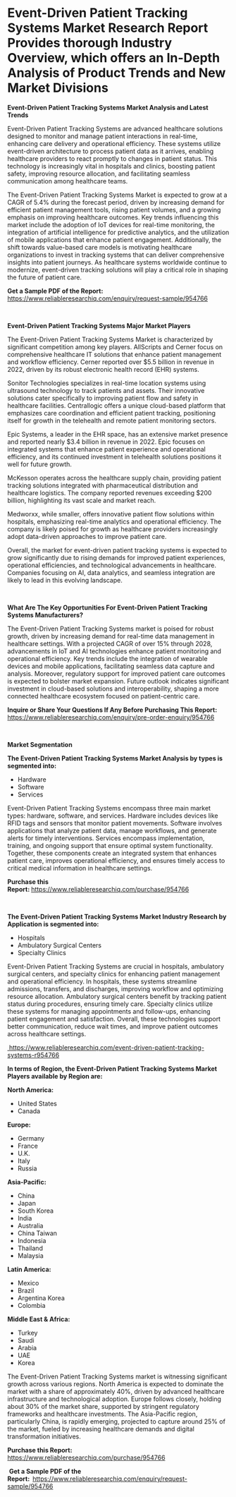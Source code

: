<p><h1>Event-Driven Patient Tracking Systems Market Research Report Provides thorough Industry Overview, which offers an In-Depth Analysis of Product Trends and New Market Divisions</h1></p><p><strong>Event-Driven Patient Tracking Systems Market Analysis and Latest Trends</strong></p>
<p><p>Event-Driven Patient Tracking Systems are advanced healthcare solutions designed to monitor and manage patient interactions in real-time, enhancing care delivery and operational efficiency. These systems utilize event-driven architecture to process patient data as it arrives, enabling healthcare providers to react promptly to changes in patient status. This technology is increasingly vital in hospitals and clinics, boosting patient safety, improving resource allocation, and facilitating seamless communication among healthcare teams.</p><p>The Event-Driven Patient Tracking Systems Market is expected to grow at a CAGR of 5.4% during the forecast period, driven by increasing demand for efficient patient management tools, rising patient volumes, and a growing emphasis on improving healthcare outcomes. Key trends influencing this market include the adoption of IoT devices for real-time monitoring, the integration of artificial intelligence for predictive analytics, and the utilization of mobile applications that enhance patient engagement. Additionally, the shift towards value-based care models is motivating healthcare organizations to invest in tracking systems that can deliver comprehensive insights into patient journeys. As healthcare systems worldwide continue to modernize, event-driven tracking solutions will play a critical role in shaping the future of patient care.</p></p>
<p><strong>Get a Sample PDF of the Report:&nbsp;</strong> <a href="https://www.reliableresearchiq.com/enquiry/request-sample/954766?utm_campaign=3200&utm_medium=2&utm_source=Github&utm_content=ia&utm_term=13042025&utm_id=event-driven-patient-tracking-systems">https://www.reliableresearchiq.com/enquiry/request-sample/954766</a></p>
<p>&nbsp;</p>
<p><strong>Event-Driven Patient Tracking Systems Major Market Players</strong></p>
<p><p>The Event-Driven Patient Tracking Systems Market is characterized by significant competition among key players. AllScripts and Cerner focus on comprehensive healthcare IT solutions that enhance patient management and workflow efficiency. Cerner reported over $5.5 billion in revenue in 2022, driven by its robust electronic health record (EHR) systems.</p><p>Sonitor Technologies specializes in real-time location systems using ultrasound technology to track patients and assets. Their innovative solutions cater specifically to improving patient flow and safety in healthcare facilities. Centrallogic offers a unique cloud-based platform that emphasizes care coordination and efficient patient tracking, positioning itself for growth in the telehealth and remote patient monitoring sectors.</p><p>Epic Systems, a leader in the EHR space, has an extensive market presence and reported nearly $3.4 billion in revenue in 2022. Epic focuses on integrated systems that enhance patient experience and operational efficiency, and its continued investment in telehealth solutions positions it well for future growth.</p><p>McKesson operates across the healthcare supply chain, providing patient tracking solutions integrated with pharmaceutical distribution and healthcare logistics. The company reported revenues exceeding $200 billion, highlighting its vast scale and market reach.</p><p>Medworxx, while smaller, offers innovative patient flow solutions within hospitals, emphasizing real-time analytics and operational efficiency. The company is likely poised for growth as healthcare providers increasingly adopt data-driven approaches to improve patient care.</p><p>Overall, the market for event-driven patient tracking systems is expected to grow significantly due to rising demands for improved patient experiences, operational efficiencies, and technological advancements in healthcare. Companies focusing on AI, data analytics, and seamless integration are likely to lead in this evolving landscape.</p></p>
<p>&nbsp;</p>
<p><strong>What Are The Key Opportunities For Event-Driven Patient Tracking Systems Manufacturers?</strong></p>
<p><p>The Event-Driven Patient Tracking Systems market is poised for robust growth, driven by increasing demand for real-time data management in healthcare settings. With a projected CAGR of over 15% through 2028, advancements in IoT and AI technologies enhance patient monitoring and operational efficiency. Key trends include the integration of wearable devices and mobile applications, facilitating seamless data capture and analysis. Moreover, regulatory support for improved patient care outcomes is expected to bolster market expansion. Future outlook indicates significant investment in cloud-based solutions and interoperability, shaping a more connected healthcare ecosystem focused on patient-centric care.</p></p>
<p><strong>Inquire or Share Your Questions If Any Before Purchasing This Report:</strong> <a href="https://www.reliableresearchiq.com/enquiry/pre-order-enquiry/954766?utm_campaign=3200&utm_medium=2&utm_source=Github&utm_content=ia&utm_term=13042025&utm_id=event-driven-patient-tracking-systems">https://www.reliableresearchiq.com/enquiry/pre-order-enquiry/954766</a></p>
<p>&nbsp;</p>
<p><strong>Market Segmentation</strong></p>
<p><strong>The Event-Driven Patient Tracking Systems Market Analysis by types is segmented into:</strong></p>
<p><ul><li>Hardware</li><li>Software</li><li>Services</li></ul></p>
<p><p>Event-Driven Patient Tracking Systems encompass three main market types: hardware, software, and services. Hardware includes devices like RFID tags and sensors that monitor patient movements. Software involves applications that analyze patient data, manage workflows, and generate alerts for timely interventions. Services encompass implementation, training, and ongoing support that ensure optimal system functionality. Together, these components create an integrated system that enhances patient care, improves operational efficiency, and ensures timely access to critical medical information in healthcare settings.</p></p>
<p><strong>Purchase this Report:&nbsp;</strong><a href="https://www.reliableresearchiq.com/purchase/954766?utm_campaign=3200&utm_medium=2&utm_source=Github&utm_content=ia&utm_term=13042025&utm_id=event-driven-patient-tracking-systems">https://www.reliableresearchiq.com/purchase/954766</a></p>
<p>&nbsp;</p>
<p><strong>The Event-Driven Patient Tracking Systems Market Industry Research by Application is segmented into:</strong></p>
<p><ul><li>Hospitals</li><li>Ambulatory Surgical Centers</li><li>Specialty Clinics</li></ul></p>
<p><p>Event-Driven Patient Tracking Systems are crucial in hospitals, ambulatory surgical centers, and specialty clinics for enhancing patient management and operational efficiency. In hospitals, these systems streamline admissions, transfers, and discharges, improving workflow and optimizing resource allocation. Ambulatory surgical centers benefit by tracking patient status during procedures, ensuring timely care. Specialty clinics utilize these systems for managing appointments and follow-ups, enhancing patient engagement and satisfaction. Overall, these technologies support better communication, reduce wait times, and improve patient outcomes across healthcare settings.</p></p>
<p><a href="https://www.reliableresearchiq.com/event-driven-patient-tracking-systems-r954766?utm_campaign=3200&utm_medium=2&utm_source=Github&utm_content=ia&utm_term=13042025&utm_id=event-driven-patient-tracking-systems">&nbsp;https://www.reliableresearchiq.com/event-driven-patient-tracking-systems-r954766</a></p>
<p><strong>In terms of Region, the Event-Driven Patient Tracking Systems Market Players available by Region are:</strong></p>
<p>
    <p> <strong> North America: </strong>
        <ul>
            <li>United States</li>
            <li>Canada</li>
        </ul>
        </p> 
    <p> <strong> Europe: </strong>
        <ul>
            <li>Germany</li>
            <li>France</li>
            <li>U.K.</li>
            <li>Italy</li>
            <li>Russia</li>
        </ul>
        </p> 
    <p> <strong> Asia-Pacific: </strong>
        <ul>
            <li>China</li>
            <li>Japan</li>
            <li>South Korea</li>
            <li>India</li>
            <li>Australia</li>
            <li>China Taiwan</li>
            <li>Indonesia</li>
            <li>Thailand</li>
            <li>Malaysia</li>
        </ul>
        </p> 
    <p> <strong> Latin America: </strong>
        <ul>
            <li>Mexico</li>
            <li>Brazil</li>
            <li>Argentina Korea</li>
            <li>Colombia</li>
        </ul>
        </p> 
    <p> <strong> Middle East & Africa: </strong>
        <ul>
            <li>Turkey</li>
            <li>Saudi</li>
            <li>Arabia</li>
            <li>UAE</li>
            <li>Korea</li>
        </ul>
    </p>
    </p>
<p><p>The Event-Driven Patient Tracking Systems market is witnessing significant growth across various regions. North America is expected to dominate the market with a share of approximately 40%, driven by advanced healthcare infrastructure and technological adoption. Europe follows closely, holding about 30% of the market share, supported by stringent regulatory frameworks and healthcare investments. The Asia-Pacific region, particularly China, is rapidly emerging, projected to capture around 25% of the market, fueled by increasing healthcare demands and digital transformation initiatives.</p></p>
<p><strong>Purchase this Report: </strong><a href="https://www.reliableresearchiq.com/purchase/954766?utm_campaign=3200&utm_medium=2&utm_source=Github&utm_content=ia&utm_term=13042025&utm_id=event-driven-patient-tracking-systems">https://www.reliableresearchiq.com/purchase/954766</a></p>
<p>&nbsp;<strong>Get a Sample PDF of the Report:&nbsp;&nbsp;</strong><a href="https://www.reliableresearchiq.com/enquiry/request-sample/954766?utm_campaign=3200&utm_medium=2&utm_source=Github&utm_content=ia&utm_term=13042025&utm_id=event-driven-patient-tracking-systems">https://www.reliableresearchiq.com/enquiry/request-sample/954766</a></p>
<p><strong></strong></p>
<p><p></p><p></p><p></p></p>